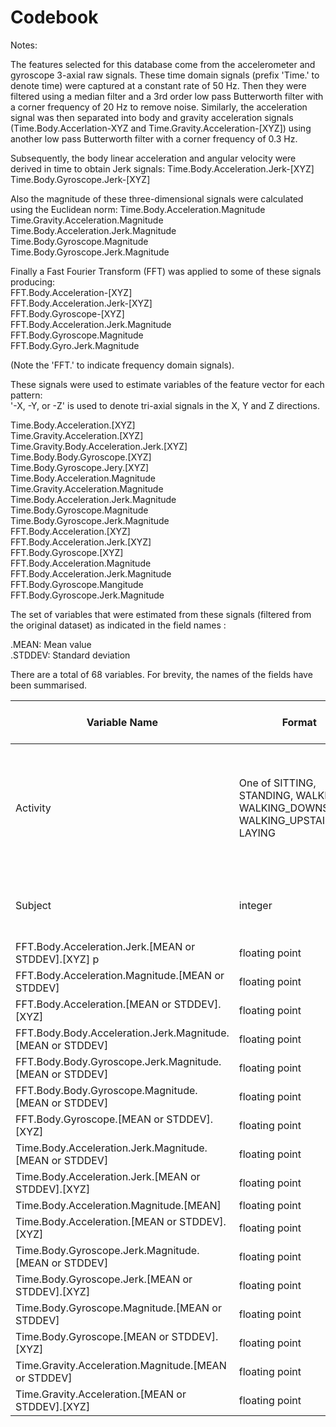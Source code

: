 Codebook
========

Notes:

The features selected for this database come from the accelerometer and gyroscope 3-axial raw signals. These time domain signals (prefix 'Time.' to denote time) were captured at a constant rate of 50 Hz. Then they were filtered using a median filter and a 3rd order low pass Butterworth filter with a corner frequency of 20 Hz to remove noise. Similarly, the acceleration signal was then separated into body and gravity acceleration signals (Time.Body.Accerlation-XYZ and Time.Gravity.Acceleration-[XYZ]) using another low pass Butterworth filter with a corner frequency of 0.3 Hz. 

Subsequently, the body linear acceleration and angular velocity were derived in time to obtain Jerk signals:
Time.Body.Acceleration.Jerk-[XYZ]  
Time.Body.Gyroscope.Jerk-[XYZ]  

Also the magnitude of these three-dimensional signals were calculated using the Euclidean norm:   Time.Body.Acceleration.Magnitude  
Time.Gravity.Acceleration.Magnitude  
Time.Body.Acceleration.Jerk.Magnitude  
Time.Body.Gyroscope.Magnitude  
Time.Body.Gyroscope.Jerk.Magnitude  

Finally a Fast Fourier Transform (FFT) was applied to some of these signals producing:  
FFT.Body.Acceleration-[XYZ]  
FFT.Body.Acceleration.Jerk-[XYZ]  
FFT.Body.Gyroscope-[XYZ]  
FFT.Body.Acceleration.Jerk.Magnitude  
FFT.Body.Gyroscope.Magnitude  
FFT.Body.Gyro.Jerk.Magnitude  

(Note the 'FFT.' to indicate frequency domain signals). 

These signals were used to estimate variables of the feature vector for each pattern:  
'-X, -Y, or -Z' is used to denote tri-axial signals in the X, Y and Z directions.

Time.Body.Acceleration.[XYZ]  
Time.Gravity.Acceleration.[XYZ]  
Time.Gravity.Body.Acceleration.Jerk.[XYZ]  
Time.Body.Body.Gyroscope.[XYZ]  
Time.Body.Gyroscope.Jery.[XYZ]  
Time.Body.Acceleration.Magnitude  
Time.Gravity.Acceleration.Magnitude  
Time.Body.Acceleration.Jerk.Magnitude  
Time.Body.Gyroscope.Magnitude  
Time.Body.Gyroscope.Jerk.Magnitude  
FFT.Body.Acceleration.[XYZ]  
FFT.Body.Acceleration.Jerk.[XYZ]  
FFT.Body.Gyroscope.[XYZ]  
FFT.Body.Acceleration.Magnitude  
FFT.Body.Acceleration.Jerk.Magnitude  
FFT.Body.Gyroscope.Mangitude  
FFT.Body.Gyroscope.Jerk.Magnitude  

The set of variables that were estimated from these signals (filtered from the original dataset) as indicated in the field names :  

.MEAN: Mean value  
.STDDEV: Standard deviation  

There are a total of 68 variables. For brevity, the names of the fields have been summarised.  


|Variable Name | Format | Variable Label | Valid range | Value for missing | Value for inapplicable |
---------------|--------|----------------|-------------|-------------------|------------------------|
|Activity| One of SITTING, STANDING, WALKING, WALKING_DOWNSTAIRS, WALKING_UPSTAIRS, LAYING | A description of the activity the subject was enganing in in the time domain | SITTING, STANDiNG, WALKING, WALKING_DOWNSTAIRS, WALKING_UPSTAIRS, LAYING | NA | NA |
|Subject|   integer |   A unique number indicating a given subject   |   1-30 | NA | NA |       
|FFT.Body.Acceleration.Jerk.[MEAN or STDDEV].[XYZ] p     | floating point | See Notes.           | 1.0 to -1.0 | NA     |   NA       |                   
|FFT.Body.Acceleration.Magnitude.[MEAN or STDDEV]      | floating point | See Notes.               | 1.0 to -1.0 | NA     |   NA       |                   
|FFT.Body.Acceleration.[MEAN or STDDEV].[XYZ]      | floating point | See Notes.               | 1.0 to -1.0 | NA     |   NA       |                   
|FFT.Body.Body.Acceleration.Jerk.Magnitude.[MEAN or STDDEV]      | floating point | See Notes.               | 1.0 to -1.0 | NA     |   NA       |                   
|FFT.Body.Body.Gyroscope.Jerk.Magnitude.[MEAN or STDDEV]      | floating point |  See Notes.              | 1.0 to -1.0 | NA     |   NA       |                   
|FFT.Body.Body.Gyroscope.Magnitude.[MEAN or STDDEV]      | floating point | See Notes.               | 1.0 to -1.0 | NA     |   NA       |                   
|FFT.Body.Gyroscope.[MEAN or STDDEV].[XYZ]      | floating point |  See Notes.              | 1.0 to -1.0 | NA     |   NA       |                   
|Time.Body.Acceleration.Jerk.Magnitude.[MEAN or STDDEV]      | floating point | See Notes.               | 1.0 to -1.0 | NA     |   NA       |                   
|Time.Body.Acceleration.Jerk.[MEAN or STDDEV].[XYZ]       | floating point |  See Notes.              | 1.0 to -1.0 | NA     |   NA       |                   
|Time.Body.Acceleration.Magnitude.[MEAN]       | floating point | See Notes.               | 1.0 to -1.0 | NA     |   NA       |                   
|Time.Body.Acceleration.[MEAN or STDDEV].[XYZ] | floating point | See Notes.               | 1.0 to -1.0 | NA     |   NA       |                   
|Time.Body.Gyroscope.Jerk.Magnitude.[MEAN or STDDEV]      | floating point |  See Notes.              | 1.0 to -1.0 | NA     |   NA       |                   
|Time.Body.Gyroscope.Jerk.[MEAN or STDDEV].[XYZ]      | floating point |  See Notes.              | 1.0 to -1.0 | NA     |   NA       |                   
|Time.Body.Gyroscope.Magnitude.[MEAN or STDDEV]       | floating point |  See Notes.              | 1.0 to -1.0 | NA     |   NA       |                   
|Time.Body.Gyroscope.[MEAN or STDDEV].[XYZ]        | floating point | See Notes.               | 1.0 to -1.0 | NA     |   NA       |                                   
|Time.Gravity.Acceleration.Magnitude.[MEAN or STDDEV]        | floating point | See Notes.               | 1.0 to -1.0 | NA     |   NA       |                        
|Time.Gravity.Acceleration.[MEAN or STDDEV].[XYZ]        | floating point |   See Notes.             | 1.0 to -1.0 | NA     |   NA       |                               
